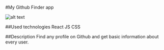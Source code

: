 #My Github Finder app

![alt text][logo]

[logo]: https://imgur.com/lsnD02h "Logo Title Text 2"


##Used technologies
React JS
CSS

##Description
Find any profile on Github and get basic information about every user. 
